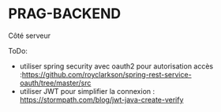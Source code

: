 # PRAG-BACKEND
Côté serveur

ToDo:
+ utiliser spring security avec oauth2 pour autorisation accès :https://github.com/royclarkson/spring-rest-service-oauth/tree/master/src
+ utiliser JWT pour simplifier la connexion : https://stormpath.com/blog/jwt-java-create-verify
